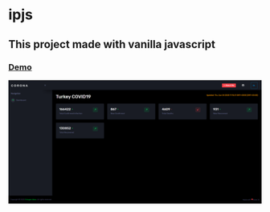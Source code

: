# ipjs
## This  project made with vanilla javascript 

### [Demo](https://covid19-nodejs-demo.herokuapp.com/)


![covid19_turkey](https://raw.githubusercontent.com/erdoganabaci/covid19-nodejs/master/github_images/covid_turkey.PNG)
